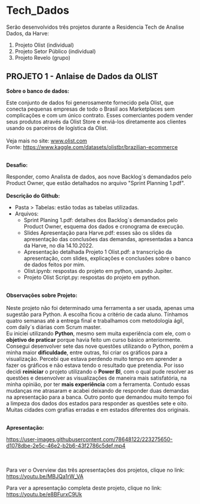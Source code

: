 # Tech_Dados
Serão desenvolvidos três projetos durante a Residencia Tech de Analise Dados, da Harve:

1. Projeto Olist (individual)
2. Projeto Setor Público (individual)
3. Projeto Revelo (grupo)

## PROJETO 1 - Anlaise de Dados da OLIST

**Sobre o banco de dados:** 

Este conjunto de dados foi generosamente fornecido pela Olist, que conecta pequenas empresas de todo o Brasil aos Marketplaces sem complicações e com um único contrato. Esses comerciantes podem vender seus produtos através da Olist Store e enviá-los diretamente aos clientes usando os parceiros de logística da Olist. <br /><br />
Veja mais no site: www.olist.com<br/>Fonte: https://www.kaggle.com/datasets/olistbr/brazilian-ecommerce<br/><br/>

**Desafio:**

Responder, como Analista de dados, aos nove Backlog´s demandados pelo Product Owner, que estão detalhados no arquivo "Sprint Planning 1.pdf".
<br /><br />
**Descrição do Github:**

* Pasta > Tabelas: estão todas as tabelas utilizadas.
* Arquivos:
    * Sprint Planing 1.pdf: detalhes dos Backlog´s demandados pelo Product Owner, esquema dos dados e cronograma de execução.
    * Slides Apresentação para Harve.pdf: esses são os slides da apresentação das conclusões das demandas, apresentadas a banca da Harve, no dia 14.10.2022.
    * Apresentação detalhada Projeto 1 Olist.pdf: a transcrição da apresentação, com slides, explicações e conclusões sobre o banco de dados feitos por mim.
    * Olist.ipynb: respostas do projeto em python, usando Jupiter. 
    * Projeto Olist Script.py: respostas do projeto em python.<br/><br />

**Observações sobre Projeto:**<br /><br />
Neste projeto não foi determinado uma ferramenta a ser usada, apenas uma sugestão para Python. A escolha ficou a critério de cada aluno. Tínhamos quatro semanas até a entrega final e trabalhamos com metodologia ágil, com daily´s diárias com Scrum master.<br/> Eu iniciei utilizando **Python**, mesmo sem muita experiência com ele, com o **objetivo de praticar** porque havia feito um curso básico anteriormente. Consegui desenvolver sete das nove questões utilizando o Python, porém a minha maior **dificuldade**, entre outras, foi criar os gráficos para a visualização. Percebi que estava perdendo muito tempo em aprender a fazer os gráficos e não estava tendo o resultado que pretendia. Por isso decidi **reiniciar** o projeto utilizando o **Power BI**, com o qual pude resolver as questões e desenvolver as visualizações de maneira mais satisfatória, na minha opinião, por ter **mais experiência** com a ferramenta. Contudo essas mudanças me atrasaram e acabei deixando de responder duas demandas na apresentação para a banca. 
Outro ponto que demandou muito tempo foi a limpeza dos dados dos estados para responder as questões sete e oito. Muitas cidades com grafias erradas e em estados diferentes dos originais. 
<br /><br />

**Apresentação:**

https://user-images.githubusercontent.com/78648122/223275650-d1078dbe-2e5c-46e2-b2b6-43f2786c5def.mp4


<br /><br />
Para ver o Overview das três apresentações dos projetos, clique no link: https://youtu.be/MBJQa1rW_VA

Para ver a apresentação completa deste projeto, clique no link: https://youtu.be/e8BFurxC9Uk
